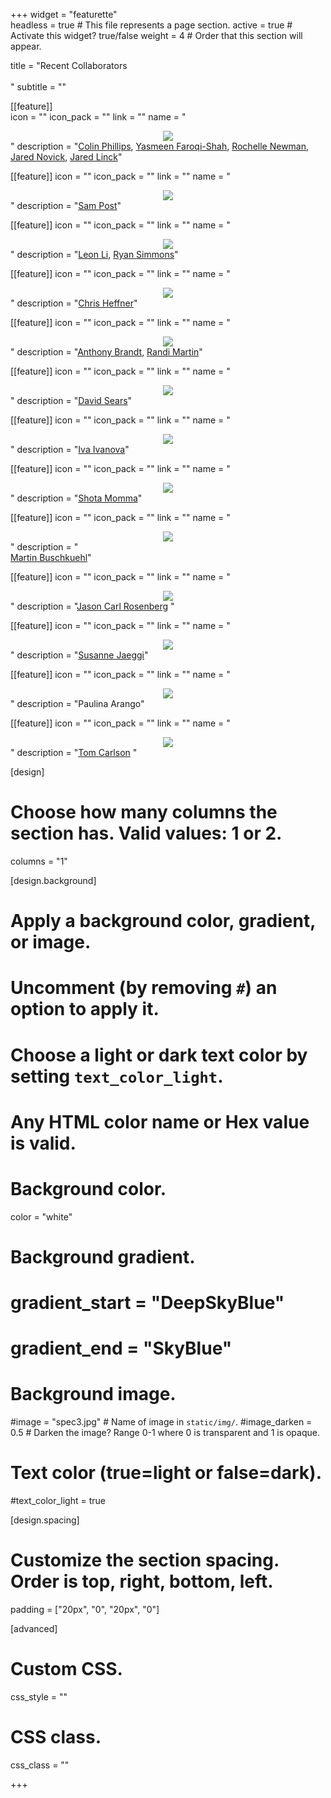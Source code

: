 +++
widget = "featurette"  
headless = true  # This file represents a page section.
active = true  # Activate this widget? true/false
weight = 4  # Order that this section will appear.

title = "Recent Collaborators<br><br>"
subtitle = ""


[[feature]]  
  icon = ""
  icon_pack = ""
  link = ""
  name = "<center>[![](/img/collabs/umd.png)](https://umd.edu)</center>"
  description = "[Colin Phillips](http://www.colinphillips.net), [Yasmeen Faroqi-Shah](https://hesp.umd.edu/facultyprofile/faroqi-shah/yasmeen), [Rochelle Newman](https://hesp.umd.edu/facultyprofile/newman/rochelle), [Jared Novick](https://hesp.umd.edu/facultyprofile/novick/jared), [Jared Linck](https://nacs.umd.edu/facultyprofile/linck/jared)"

[[feature]]
  icon = ""
  icon_pack = ""
  link = ""
  name = "<center>[![](/img/collabs/levine.png)](https://www.levinemusic.org)</center>"
  description = "[Sam Post](http://www.samueljpost.com)"

[[feature]]
  icon = ""
  icon_pack = ""
  link = ""
  name = "<center>[![](/img/collabs/duke.png)](http://www.duke.edu)</center>"
  description = "[Leon Li](https://psychandneuro.duke.edu/people/leon-li), [Ryan Simmons](https://www.researchgate.net/profile/Ryan_Simmons2)"

[[feature]]
  icon = ""
  icon_pack = ""
  link = ""
  name = "<center>[![](/img/collabs/uconn.png)](https://uconn.edu)</center>"
  description = "[Chris Heffner](http://ling.umd.edu/~heffner/)"

[[feature]]
  icon = ""
  icon_pack = ""
  link = ""
  name = "<center>[![](/img/collabs/rice.png)](http://www.rice.edu)</center>"
  description = "[Anthony Brandt](http://music.rice.edu/facultybios/brandt.shtml), [Randi Martin](http://rmartin.web.rice.edu)"

[[feature]]
  icon = ""
  icon_pack = ""
  link = ""
  name = "<center>[![](/img/collabs/texas.png)](https://www.ttu.edu)</center>"
  description = "[David Sears](http://davidrwsears.com)"

[[feature]]
  icon = ""
  icon_pack = ""
  link = ""
  name = "<center>[![](/img/collabs/utep.png)](https://www.ttu.edu)</center>"
  description = "[Iva Ivanova](https://www.utep.edu/liberalarts/psychology/people/iva-m-ivanova.html)"

[[feature]]
  icon = ""
  icon_pack = ""
  link = ""
  name = "<center>[![](/img/collabs/ucsd.png)](https://ucsd.edu)</center>"
  description = "[Shota Momma](https://shotam.github.io)"

[[feature]]
  icon = ""
  icon_pack = ""
  link = ""
  name = "<center>[![](/img/collabs/mind.png)](https://www.mindresearch.org)</center>"
  description = "<br>[Martin Buschkuehl](http://www.mindresearch.org/science/researchers/)"

[[feature]]
  icon = ""
  icon_pack = ""
  link = ""
  name = "<center>[![](/img/collabs/c4nm.png)](https://centerfornewmusic.com)</center>"
  description = "[Jason Carl Rosenberg](https://www.jasonrosenberg.org) "

[[feature]]
  icon = ""
  icon_pack = ""
  link = ""
  name = "<center>[![](/img/collabs/cal.png)](http://www.uci.edu)</center>"
  description = "[Susanne Jaeggi](http://wmp.education.uci.edu/team/)"

[[feature]]
  icon = ""
  icon_pack = ""
  link = ""
  name = "<center>[![](/img/collabs/chile.png)](https://www.uandes.cl)</center>"
  description = "Paulina Arango"

[[feature]]
  icon = ""
  icon_pack = ""
  link = ""
  name = "<center>[![](/img/collabs/sydney.png)](https://sydney.edu.au)</center>"
  description = "[Tom Carlson](https://sydney.edu.au/science/people/thomas.carlson.php) "


[design]
  # Choose how many columns the section has. Valid values: 1 or 2.
  columns = "1"

[design.background]
  # Apply a background color, gradient, or image.
  #   Uncomment (by removing `#`) an option to apply it.
  #   Choose a light or dark text color by setting `text_color_light`.
  #   Any HTML color name or Hex value is valid.

  # Background color.
  color = "white"
  
  # Background gradient.
  # gradient_start = "DeepSkyBlue"
  # gradient_end = "SkyBlue"
  
  # Background image.
  #image = "spec3.jpg"  # Name of image in `static/img/`.
  #image_darken = 0.5  # Darken the image? Range 0-1 where 0 is transparent and 1 is opaque.

  # Text color (true=light or false=dark).
  #text_color_light = true

[design.spacing]
  # Customize the section spacing. Order is top, right, bottom, left.
  padding = ["20px", "0", "20px", "0"]

[advanced]
 # Custom CSS. 
 css_style = ""
 
 # CSS class.
 css_class = "" 

+++
